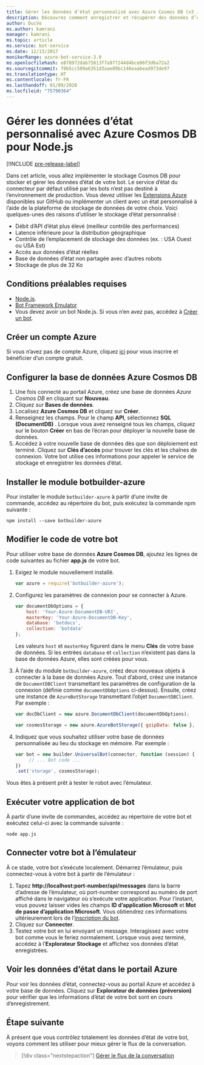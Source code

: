 ```yaml
---
title: Gérer les données d’état personnalisé avec Azure Cosmos DB (v3 JS) - Bot Service
description: Découvrez comment enregistrer et récupérer des données d’état en utilisant Azure Cosmos DB avec le kit SDK Bot Framework pour Node.js.
author: DucVo
ms.author: kamrani
manager: kamrani
ms.topic: article
ms.service: bot-service
ms.date: 12/13/2017
monikerRange: azure-bot-service-3.0
ms.openlocfilehash: e878972dab75813f7a977244d4bce06f3d6a72a2
ms.sourcegitcommit: f8b5cc509a6351d3aae89bc146eaabead973de97
ms.translationtype: HT
ms.contentlocale: fr-FR
ms.lasthandoff: 01/09/2020
ms.locfileid: "75790364"
---
```

# <a name="manage-custom-state-data-with-azure-cosmos-db-for-nodejs"></a>Gérer les données d’état personnalisé avec Azure Cosmos DB pour Node.js

[!INCLUDE [pre-release-label](../includes/pre-release-label-v3.md)]

Dans cet article, vous allez implémenter le stockage Cosmos DB pour stocker et gérer les données d’état de votre bot. Le service d’état du connecteur par défaut utilisé par les bots n’est pas destiné à l’environnement de production. Vous devez utiliser les [Extensions Azure](https://www.npmjs.com/package/botbuilder-azure) disponibles sur GitHub ou implémenter un client avec un état personnalisé à l’aide de la plateforme de stockage de données de votre choix. Voici quelques-unes des raisons d’utiliser le stockage d’état personnalisé :

- Débit d’API d’état plus élevé (meilleur contrôle des performances)
- Latence inférieure pour la distribution géographique
- Contrôle de l’emplacement de stockage des données (ex. : USA Ouest ou USA Est)
- Accès aux données d’état réelles
- Base de données d’état non partagée avec d’autres robots
- Stockage de plus de 32 Ko

## <a name="prerequisites"></a>Conditions préalables requises

- [Node.js](https://nodejs.org/en/).
- [Bot Framework Emulator](~/bot-service-debug-emulator.md)
- Vous devez avoir un bot Node.js. Si vous n’en avez pas, accédez à [Créer un bot](bot-builder-nodejs-quickstart.md). 

## <a name="create-azure-account"></a>Créer un compte Azure
Si vous n’avez pas de compte Azure, cliquez [ici](https://azure.microsoft.com/free/) pour vous inscrire et bénéficier d’un compte gratuit.

## <a name="set-up-the-azure-cosmos-db-database"></a>Configurer la base de données Azure Cosmos DB
1. Une fois connecté au portail Azure, créez une base de données *Azure Cosmos DB* en cliquant sur **Nouveau**. 
2. Cliquez sur **Bases de données**. 
3. Localisez **Azure Cosmos DB** et cliquez sur **Créer**.
4. Renseignez les champs. Pour le champ **API**, sélectionnez **SQL (DocumentDB)** . Lorsque vous avez renseigné tous les champs, cliquez sur le bouton **Créer** en bas de l’écran pour déployer la nouvelle base de données. 
5. Accédez à votre nouvelle base de données dès que son déploiement est terminé. Cliquez sur **Clés d’accès** pour trouver les clés et les chaînes de connexion. Votre bot utilise ces informations pour appeler le service de stockage et enregistrer les données d’état.

## <a name="install-botbuilder-azure-module"></a>Installer le module botbuilder-azure

Pour installer le module `botbuilder-azure` à partir d’une invite de commande, accédez au répertoire du bot, puis exécutez la commande npm suivante :

```nodejs
npm install --save botbuilder-azure
```

## <a name="modify-your-bot-code"></a>Modifier le code de votre bot

Pour utiliser votre base de données **Azure Cosmos DB**, ajoutez les lignes de code suivantes au fichier **app.js** de votre bot.

1. Exigez le module nouvellement installé.

   ```javascript
   var azure = require('botbuilder-azure'); 
   ```

2. Configurez les paramètres de connexion pour se connecter à Azure.
   ```javascript
   var documentDbOptions = {
       host: 'Your-Azure-DocumentDB-URI', 
       masterKey: 'Your-Azure-DocumentDB-Key', 
       database: 'botdocs',   
       collection: 'botdata'
   };
   ```
   Les valeurs `host` et `masterKey` figurent dans le menu **Clés** de votre base de données. Si les entrées `database` et `collection` n’existent pas dans la base de données Azure, elles sont créées pour vous.

3. À l’aide du module `botbuilder-azure`, créez deux nouveaux objets à connecter à la base de données Azure. Tout d’abord, créez une instance de `DocumentDBClient` transmettant les paramètres de configuration de la connexion (définie comme `documentDbOptions` ci-dessus). Ensuite, créez une instance de `AzureBotStorage` transmettant l’objet `DocumentDBClient`. Par exemple :
   ```javascript
   var docDbClient = new azure.DocumentDbClient(documentDbOptions);

   var cosmosStorage = new azure.AzureBotStorage({ gzipData: false }, docDbClient);
   ```

4. Indiquez que vous souhaitez utiliser votre base de données personnalisée au lieu du stockage en mémoire. Par exemple :

   ```javascript
   var bot = new builder.UniversalBot(connector, function (session) {
        // ... Bot code ...
   })
   .set('storage', cosmosStorage);
   ```

Vous êtes à présent prêt à tester le robot avec l’émulateur.

## <a name="run-your-bot-app"></a>Exécuter votre application de bot

À partir d’une invite de commandes, accédez au répertoire de votre bot et exécutez celui-ci avec la commande suivante :

```nodejs
node app.js
```

## <a name="connect-your-bot-to-the-emulator"></a>Connecter votre bot à l’émulateur

À ce stade, votre bot s’exécute localement. Démarrez l’émulateur, puis connectez-vous à votre bot à partir de l’émulateur :

1. Tapez <strong>http://localhost:port-number/api/messages</strong> dans la barre d’adresse de l’émulateur, où port-number correspond au numéro de port affiché dans le navigateur où s’exécute votre application. Pour l’instant, vous pouvez laisser vides les champs <strong>ID d’application Microsoft</strong> et <strong>Mot de passe d’application Microsoft</strong>. Vous obtiendrez ces informations ultérieurement lors de l’[inscription du bot](~/bot-service-quickstart-registration.md).
2. Cliquez sur **Connecter**.
3. Testez votre bot en lui envoyant un message. Interagissez avec votre bot comme vous le feriez normalement. Lorsque vous avez terminé, accédez à l’**Explorateur Stockage** et affichez vos données d’état enregistrées.

## <a name="view-state-data-on-azure-portal"></a>Voir les données d’état dans le portail Azure

Pour voir les données d’état, connectez-vous au portail Azure et accédez à votre base de données. Cliquez sur **Explorateur de données (préversion)** pour vérifier que les informations d’état de votre bot sont en cours d’enregistrement.

## <a name="next-step"></a>Étape suivante

À présent que vous contrôlez totalement les données d’état de votre bot, voyons comment les utiliser pour mieux gérer le flux de la conversation.

> [!div class="nextstepaction"]
> [Gérer le flux de la conversation](bot-builder-nodejs-dialog-manage-conversation-flow.md)
